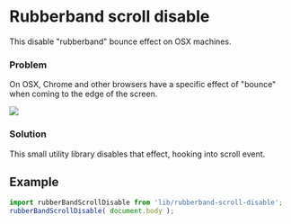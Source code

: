 # Rubberband scroll disable

This disable "rubberband" bounce effect on OSX machines.

### Problem

On OSX, Chrome and other browsers have a specific effect of "bounce" when coming to the edge of the screen.

![](https://cldup.com/LQ7VNvnEkJ-3000x3000.png)

### Solution

This small utility library disables that effect, hooking into scroll event.

## Example

```js
import rubberBandScrollDisable from 'lib/rubberband-scroll-disable';
rubberBandScrollDisable( document.body );
```
